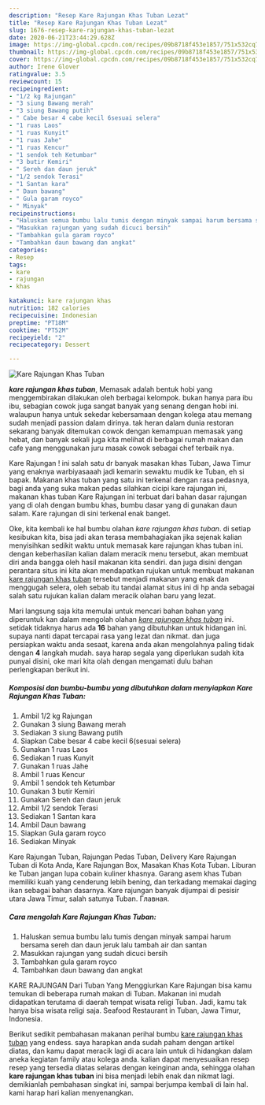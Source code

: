 ```yaml
---
description: "Resep Kare Rajungan Khas Tuban Lezat"
title: "Resep Kare Rajungan Khas Tuban Lezat"
slug: 1676-resep-kare-rajungan-khas-tuban-lezat
date: 2020-06-21T23:44:29.628Z
image: https://img-global.cpcdn.com/recipes/09b8718f453e1857/751x532cq70/kare-rajungan-khas-tuban-foto-resep-utama.jpg
thumbnail: https://img-global.cpcdn.com/recipes/09b8718f453e1857/751x532cq70/kare-rajungan-khas-tuban-foto-resep-utama.jpg
cover: https://img-global.cpcdn.com/recipes/09b8718f453e1857/751x532cq70/kare-rajungan-khas-tuban-foto-resep-utama.jpg
author: Irene Glover
ratingvalue: 3.5
reviewcount: 15
recipeingredient:
- "1/2 kg Rajungan"
- "3 siung Bawang merah"
- "3 siung Bawang putih"
- " Cabe besar 4 cabe kecil 6sesuai selera"
- "1 ruas Laos"
- "1 ruas Kunyit"
- "1 ruas Jahe"
- "1 ruas Kencur"
- "1 sendok teh Ketumbar"
- "3 butir Kemiri"
- " Sereh dan daun jeruk"
- "1/2 sendok Terasi"
- "1 Santan kara"
- " Daun bawang"
- " Gula garam royco"
- " Minyak"
recipeinstructions:
- "Haluskan semua bumbu lalu tumis dengan minyak sampai harum bersama sereh dan daun jeruk lalu tambah air dan santan"
- "Masukkan rajungan yang sudah dicuci bersih"
- "Tambahkan gula garam royco"
- "Tambahkan daun bawang dan angkat"
categories:
- Resep
tags:
- kare
- rajungan
- khas

katakunci: kare rajungan khas 
nutrition: 182 calories
recipecuisine: Indonesian
preptime: "PT18M"
cooktime: "PT52M"
recipeyield: "2"
recipecategory: Dessert

---
```



![Kare Rajungan Khas Tuban](https://img-global.cpcdn.com/recipes/09b8718f453e1857/751x532cq70/kare-rajungan-khas-tuban-foto-resep-utama.jpg)

<b><i>kare rajungan khas tuban</i></b>, Memasak adalah bentuk hobi yang menggembirakan dilakukan oleh berbagai kelompok. bukan hanya para ibu ibu, sebagian cowok juga sangat banyak yang senang dengan hobi ini. walaupun hanya untuk sekedar kebersamaan dengan kolega atau memang sudah menjadi passion dalam dirinya. tak heran dalam dunia restoran sekarang banyak ditemukan cowok dengan kemampuan memasak yang hebat, dan banyak sekali juga kita melihat di berbagai rumah makan dan cafe yang menggunakan juru masak cowok sebagai chef terbaik nya.

Kare Rajungan ! ini salah satu dr banyak masakan khas Tuban, Jawa Timur yang enaknya warbiyasaaah jadi kemarin sewaktu mudik ke Tuban, eh si bapak. Makanan khas tuban yang satu ini terkenal dengan rasa pedasnya, bagi anda yang suka makan pedas silahkan cicipi kare rajungan ini, makanan khas tuban Kare Rajungan ini terbuat dari bahan dasar rajungan yang di olah dengan bumbu khas, bumbu dasar yang di gunakan daun salam. Kare rajungan di sini terkenal enak banget.

Oke, kita kembali ke hal bumbu olahan <i>kare rajungan khas tuban</i>. di setiap kesibukan kita, bisa jadi akan terasa membahagiakan jika sejenak kalian menyisihkan sedikit waktu untuk memasak kare rajungan khas tuban ini. dengan keberhasilan kalian dalam meracik menu tersebut, akan membuat diri anda bangga oleh hasil makanan kita sendiri. dan juga disini dengan perantara situs ini kita akan mendapatkan rujukan untuk membuat makanan <u>kare rajungan khas tuban</u> tersebut menjadi makanan yang enak dan menggugah selera, oleh sebab itu tandai alamat situs ini di hp anda sebagai salah satu rujukan kalian dalam meracik olahan baru yang lezat.


Mari langsung saja kita memulai untuk mencari bahan bahan yang diperuntuk kan dalam mengolah olahan <u><i>kare rajungan khas tuban</i></u> ini. setidak tidaknya harus ada <b>16</b> bahan yang dibutuhkan untuk hidangan ini. supaya nanti dapat tercapai rasa yang lezat dan nikmat. dan juga persiapkan waktu anda sesaat, karena anda akan mengolahnya paling tidak dengan <b>4</b> langkah mudah. saya harap segala yang diperlukan sudah kita punyai disini, oke mari kita olah dengan mengamati dulu bahan perlengkapan berikut ini.

<!--inarticleads1-->

##### Komposisi dan bumbu-bumbu yang dibutuhkan dalam menyiapkan Kare Rajungan Khas Tuban:

1. Ambil 1/2 kg Rajungan
1. Gunakan 3 siung Bawang merah
1. Sediakan 3 siung Bawang putih
1. Siapkan  Cabe besar 4 cabe kecil 6(sesuai selera)
1. Gunakan 1 ruas Laos
1. Sediakan 1 ruas Kunyit
1. Gunakan 1 ruas Jahe
1. Ambil 1 ruas Kencur
1. Ambil 1 sendok teh Ketumbar
1. Gunakan 3 butir Kemiri
1. Gunakan  Sereh dan daun jeruk
1. Ambil 1/2 sendok Terasi
1. Sediakan 1 Santan kara
1. Ambil  Daun bawang
1. Siapkan  Gula garam royco
1. Sediakan  Minyak


Kare Rajungan Tuban, Rajungan Pedas Tuban, Delivery Kare Rajungan Tuban di Kota Anda, Kare Rajungan Box, Masakan Khas Kota Tuban. Liburan ke Tuban jangan lupa cobain kuliner khasnya. Garang asem khas Tuban memiliki kuah yang cenderung lebih bening, dan terkadang memakai daging ikan sebagai bahan dasarnya. Kare rajungan banyak dijumpai di pesisir utara Jawa Timur, salah satunya Tuban. Главная. 

<!--inarticleads2-->

##### Cara mengolah Kare Rajungan Khas Tuban:

1. Haluskan semua bumbu lalu tumis dengan minyak sampai harum bersama sereh dan daun jeruk lalu tambah air dan santan
1. Masukkan rajungan yang sudah dicuci bersih
1. Tambahkan gula garam royco
1. Tambahkan daun bawang dan angkat


KARE RAJUNGAN Dari Tuban Yang Menggiurkan Kare Rajungan bisa kamu temukan di beberapa rumah makan di Tuban. Makanan ini mudah didapatkan terutama di daerah tempat wisata religi Tuban. Jadi, kamu tak hanya bisa wisata religi saja. Seafood Restaurant in Tuban, Jawa Timur, Indonesia. 

Berikut sedikit pembahasan makanan perihal bumbu <u>kare rajungan khas tuban</u> yang endess. saya harapkan anda sudah paham dengan artikel diatas, dan kamu dapat meracik lagi di acara lain untuk di hidangkan dalam aneka kegiatan family atau kolega anda. kalian dapat menyesuaikan resep resep yang tersedia diatas selaras dengan keinginan anda, sehingga olahan <b>kare rajungan khas tuban</b> ini bisa menjadi lebih enak dan nikmat lagi. demikianlah pembahasan singkat ini, sampai berjumpa kembali di lain hal. kami harap hari kalian menyenangkan.
